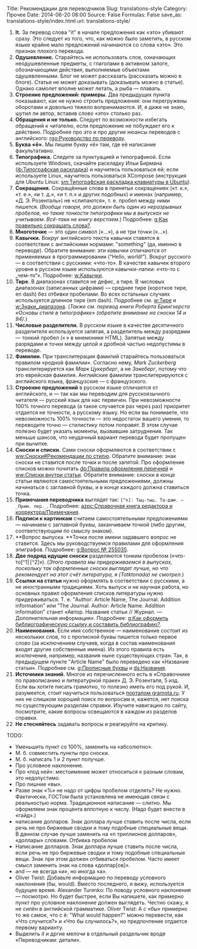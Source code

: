 Title: Рекомендации для переводчиков
Slug: translations-style
Category: Прочее
Date: 2014-06-20 08:00
Source: False
Formulas: False
save_as: translations-style/index.html
url: translations-style/

1. **It.** За перевод слова "it" в начале предложения как «это» убивают сразу. Это следует из того, что, как можно было заметить, в русском языке крайне мало предложений начинаются со слова «это». Это признак плохого перевода.
2. **Одушевление.** Старайтесь не использовать слов, означающих неодушевленные предметы, с глаголами в активном залоге, обозначающими действия, выполняемые объектами одушевленными. Блог не может рассказать (рассказать можно в блоге). Статья не может доказывать (доказывать можно в статье). Однако самолет вполне может летать, а рыба — плавать.
3. **Строение предложений: примеры.** Два предыдущих пункта показывают, как не нужно строить предложения: они перегружены оборотами и довольно тяжело вопринимаются. И, я даже не знаю, шутил ли автор, вставив слово «это» столько раз.
4. **Обращения и не только.** Следует по возможности избегать обращений к читателю, если предложение не побуждает его к действию. Подробнее про это и про другие нюансы переводов с английского: [rgo:Руководство по переводу](http://www.rugentoo.org/technology/translators-howto.html).
5. **Буква «ё».** Мы пишем букву «ё» там, где её написание факультативно.
6. **Типографика.** Следите за пунктуацией и типографикой. Если используете Windows, скачайте раскладку Ильи Бирмана ([ib:Типографская раскладка](http://ilyabirman.ru/projects/typography-layout/)) и научитесь пользоваться ей; если используете Linux, научитесь пользоваться XCompose (инструкция для Ubuntu Linux: [sm:Типографская раскладка клавиатуры в Ubuntu](http://softwaremaniacs.org/blog/2010/10/29/ubuntu-typography-keyboard/)).
7. **Сокращения.** Сокращённые слова в принятых сокращениях («т. к.», «т. е.», «и т. д.», «и т. п.» и других подобных) и именах (например, «Д. Э. Розенталь») не «слипаются», т. е. пробел между ними пишется. (*Вообще говоря, это должен быть один из неразрывных пробелов, но такие тонкости типографики мы в выпусках не учитываем. Всё-таки не книгу верстаем.*) Подробнее: [g:Как правильно сокращать слова?](http://www.gramota.ru/spravka/letters/?rub=rubric_100).
8. **Многоточие** — это один символ («…»), а не три точки («...»).
9. **Кавычки.** Вокруг английского текста кавычки ставятся в соответствии с английскими нормами: "something" (да, именно в переводе). Обратите внимание: эти кавычки отличаются от применяемых в программировании (“Hello, world!”). Вокруг русского — в соответствии с русскими: «что-то». В качестве кавычек второго уровня в русском языке используются кавычки-лапки: «что-то с „чем-то“». Подробнее: [w:Кавычки](http://ru.wikipedia.org/wiki/Кавычки).
10. **Тире.** В диапазонах ставится не дефис, а тире. В числовых диапазонах (записанных цифрами) — среднее тире (короткое тире, en dash) без отбивки пробелами. Во всех остальных случаях используется длинное тире (em dash). Подробнее см. [w:Тире](http://ru.wikipedia.org/wiki/Тире) и [w:Знаки_диапазона](http://ru.wikipedia.org/wiki/Знаки_диапазона). (*Также см. перевод книги Роберта Брингхерста «Основы стиля в типографике» (обратите внимание на сноски 14 и 94).*)
11. **Числовые разделители.** В русском языке в качестве десятичного разделителя используется запятая, а разделитель между разрядами — тонкий пробел («&thinsp;» в мнемонике HTML). Запятые между разрядами и точки между целой и дробной частью недопустимы в переводе.
12. **Фамилии.** При транслитерации фамилий старайтесь пользоваться правилом «родной фамилии». Согласно нему, *Mark Zuckerberg* транслитерируется как *Марк Цукерберг*, а не *Закеберг*, потому что это еврейская фамилия. Английские фамилии транслитерируются с английского языка, французские — с французского.
13. **Строение предложений** в русском языке отличается от английского, и — так как мы переводим для русскоязычного читателя — русский язык для нас первичен. При невозможности 100% точного перевода (а такое случается раз через раз) приоритет отдается не точности, а русскому языку. Но если вы понимаете, что невозможность 100% точности — это недостаток вашего умения, то переводите точно — стилистику потом поправят. В этом случае полезно будет указать моменты, вызвавшие затруднения. Так меньше шансов, что неудачный вариант перевода будет пропущен при вычитке.
14. **Сноски и списки.** Сами сноски оформляются в соответствии с [ww:Сноски#Рекомендации по стилю](http://ru.wikipedia.org/wiki/Википедия:Сноски#.D0.A0.D0.B5.D0.BA.D0.BE.D0.BC.D0.B5.D0.BD.D0.B4.D0.B0.D1.86.D0.B8.D0.B8_.D0.BF.D0.BE_.D1.81.D1.82.D0.B8.D0.BB.D1.8E). Обратите внимание: знак сноски не ставится после точки и после запятой. Про оформление списков можно почитать [dp:Правила оформления перечней](http://delo-press.ru/articles.php?n=5276) и [ww:Списки внутри статьи](http://ru.wikipedia.org/wiki/Википедия:Списки_внутри_статьи). Обратите внимание: сноски в конце статьи являются самостоятельными предложениями, должны начинаться с заглавной буквы, и в конце каждого должна ставиться точка.
15. **Примечания переводчика** выглядят так: `[^n]: Тыц-тыц. Та-дам. — _Прим. пер._`. Подробнее: [azpc:Справочная книга редактора и корректора/Примечания](http://www.az-print.com/FAQ/HelpBook/h027.shtml).
16. **Подписи к картинкам** считаем самостоятельными предложениями — начинаем с заглавной буквы, заканчиваем точкой (либо другим, соответствующим по смыслу знаком).
17. **Вопрос выпуска. **Точка после имени задавшего вопрос не ставится. Здесь мы руководствуемся правилами для оформления эпиграфов. Подробнее: [g:Вопрос № 255035](http://www.gramota.ru/spravka/buro/29_376071).
18. **Две подряд идущие сноски** разделяются тонким пробелом («что-то[^1]&thinsp;[^2]»). (*Этого правила мы придерживаемся в выпусках, поскольку так оформленные сноски выглядят лучше, но что рекомендует на этот счёт литература, я (Totktonada) не смотрел.*)
19. **Ссылки на статьи** нужно оформлять в соответствии с русскими, а не иностранными традициями. Хоть выпуск и не научная работа, но основных правил оформления списков литературы нужно придерживаться. Т. е. "Author: Article Name, The Journal. Addition information" или “The Journal. Author: Article Name. Addition information” станет «Автор. Название статьи // Журнал. — Дополнительная информация». Подробнее: [g:Как оформить библиографическую ссылку и составить библиографию?](http://www.gramota.ru/spravka/letters/?rub=rubric_78).
20. **Наименования.** Если имя собственное — наименование состоит из нескольких слов, то с прописной буквы пишется только первое слово (за исключением случаев, когда в состав наименования входят другие собственные имена). Из этого правила есть исключения, например, названия ныне существующих стран. Так, в предыдущем пункте "Article Name" было переведено как «Название статьи». Подробнее см. [g:Прописные буквы](http://www.gramota.ru/spravka/rules/?rub=prop) и [ds:Названия](http://diamondsteel.ru/useful/handbook/3.html).
21. **Источники знаний.** Многое из перечисленного есть в «Справочнике по правописанию и литературной праке» Д. Э. Розенталя, 5 изд. Если вы хотите писать грамотно, то полезно иметь его под рукой. И, разумеется, стоит научиться пользоваться [порталом gramota.ru](http://gramota.ru). У них не слишком хороший поиск по вопросам и, кажется, нет поиска по существующим разделам справки. Изучите навигацию по сайту, посмотрите, какие вопросы освещаются в каждом из разделов справки.
22. **Не стесняйтесь** задавать вопросы и реагируйте на критику.

TODO:
* Уменьшить пункт со 100%, заменить на «абсолютно».
* М. б. совместить пункты про сноски.
* М. б. написать 1 и 2 пункт получше.
* Про условное наклонение.
* Про «под ней»: местоимение может относиться к разным словам, это недопустимо.
* Про лишние «вы».
* Разве знак «%» не надо от цифры пробелом отделять?
  Не нужно. Фактически, ГОСТом была установлена не имеющая связи с реальностью норма. Традиционное написание — слитно. Мы оформляем знак процента вплотную к числу. (Надо будет внести в «гайд».)
* написание долларов. Знак доллара лучше ставить после числа, если речь не про биржевые сводки и тому подобные специальные вещи. В данном случае лучше заменить на «n триллионов долларов», «доллары» словами. Отбивка пробелом
* Написание долларов. Знак доллара лучше ставить после числа, если речь не про биржевые сводки и тому подобные специальные вещи. Знак при этом должен отбиваться пробелом. Часто имеет смысл заменить знак на слова «доллар[ов]».
* and — не всегда «и», но иногда «а».
* Oliver Twist: Добавьте информацию по переводу условного наклонения (бы, would). Вместо последнего, я вижу, используется будущее время.
  Alexander Turenko: По поводу условного наклонения — посмотрю. Но будет быстрее, если Вы напишете, как примерно пункт про условное наклонение должен выглядеть. Честно скажу, я не силён в английской грамматике.
  Oliver Twist: А с «бы» примерно то же самое, что с ё: "What would happen?" можно перевести, как «Что случится?» и «Что бы случилось?», но предпочтение отдается первому варианту.
* Выделить *it* и дргие мелочи в отдельный раздельчик вроде «Переводчикам: детали».


